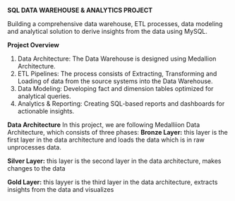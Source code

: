 **SQL DATA WAREHOUSE & ANALYTICS PROJECT**

Building a comprehensive data warehouse, ETL processes, data modeling and analytical solution to derive insights from the data using MySQL.

**Project Overview**
1. Data Architecture: The Data Warehouse is designed using Medallion Architecture.
2. ETL Pipelines: The process consists of Extracting, Transforming and Loading of data from the source systems into the Data Warehouse.
3. Data Modeling: Developing fact and dimension tables optimized for analytical queries.
4. Analytics & Reporting: Creating SQL-based reports and dashboards for actionable insights.

**Data Architecture**
In this project, we are following Medalliion Data Architecture, which consists of three phases:
**Bronze Layer:**
this layer is the first layer in the data architecture and loads the data which is in raw unprocesses data.

**Silver Layer:**
this layer is the second layer in the data architecture, makes changes to the data

**Gold Layer:**
this layyer is the third layer in the data architecture, extracts insights from the data and visualizes
